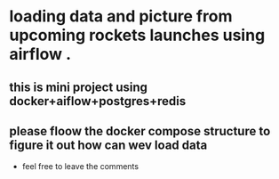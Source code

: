 # loading data and picture from upcoming rockets launches  using airflow .
 ## this is mini project using docker+aiflow+postgres+redis

## please floow the docker compose structure to figure it out how can wev load data 


* feel free to leave the comments 
